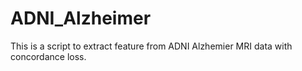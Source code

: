 # ADNI_Alzheimer

This is a script to extract feature from ADNI Alzhemier MRI data with concordance loss.
